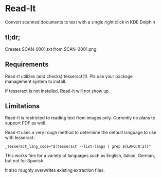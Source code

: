 # Read-It

Convert scanned documents to text with a single right click in KDE Dolphin

## tl;dr;

Creates SCAN-0001.txt from SCAN-0001.png

## Requirements

Read-It utilizes (and checks) tesseract(1). Pls use your package management system to install.

If tesseract is not installed, Read-It will not show up.

## Limitations

Read-It is restricted to reading text from images only. Currently no plans to support PDF as well.

Read-It uses a very rough method to determine the default language to use with tesseract:

    _tesseract_lang_code="$(tesseract --list-langs | grep ${LANG:0:2})"

This works fine for a variety of languages such as English, Italian, German, but not for Spanish.

It also roughly overwrites existing extraction files.
